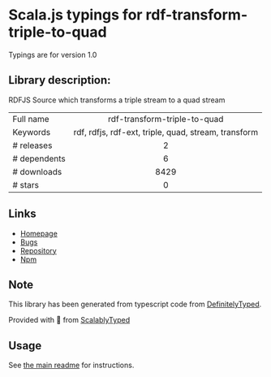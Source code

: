 
# Scala.js typings for rdf-transform-triple-to-quad

Typings are for version 1.0

## Library description:
RDFJS Source which transforms a triple stream to a quad stream

|                    |                 |
| ------------------ | :-------------: |
| Full name          | rdf-transform-triple-to-quad |
| Keywords           | rdf, rdfjs, rdf-ext, triple, quad, stream, transform |
| # releases         | 2 |
| # dependents       | 6 |
| # downloads        | 8429 |
| # stars            | 0 |

## Links
- [Homepage](https://github.com/rdf-ext/rdf-transform-triple-to-quad)
- [Bugs](https://github.com/rdf-ext/rdf-transform-triple-to-quad/issues)
- [Repository](https://github.com/rdf-ext/rdf-transform-triple-to-quad)
- [Npm](https://www.npmjs.com/package/rdf-transform-triple-to-quad)
    


## Note
This library has been generated from typescript code from [DefinitelyTyped](https://definitelytyped.org).

Provided with :purple_heart: from [ScalablyTyped](https://github.com/oyvindberg/ScalablyTyped)

## Usage
See [the main readme](../../readme.md) for instructions.


